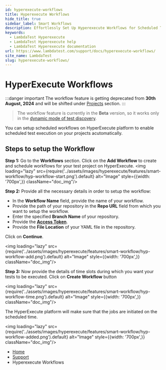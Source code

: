 ```yaml
---
id: hyperexecute-workflows
title: Hyperexecute Workflows
hide_title: true
sidebar_label: Smart Workflows
description: Effortlessly Set Up Hyperexecute Workflows for Scheduled Test Execution | LambdaTest
keywords:
  - LambdaTest Hyperexecute
  - LambdaTest Hyperexecute help
  - LambdaTest Hyperexecute documentation
url: https://www.lambdatest.com/support/docs/hyperexecute-workflows/
site_name: LambdaTest
slug: hyperexecute-workflows/
---
```


<script type="application/ld+json"
      dangerouslySetInnerHTML={{ __html: JSON.stringify({
       "@context": "https://schema.org",
        "@type": "BreadcrumbList",
        "itemListElement": [{
          "@type": "ListItem",
          "position": 1,
          "name": "Home",
          "item": "https://www.lambdatest.com"
        },{
          "@type": "ListItem",
          "position": 2,
          "name": "Support",
          "item": "https://www.lambdatest.com/support/docs/"
        },{
          "@type": "ListItem",
          "position": 3,
          "name": "HyperExecute Concepts",
          "item": "https://www.lambdatest.com/support/docs/hyperexecute-workflows/"
        }]
      })
    }}
></script>
# HyperExecute Workflows

:::danger important
The workflow feature is getting deprecated from **30th August, 2024** and will be shifted under [Projects](/support/docs/hyperexecute-projects/) section.
:::

> The workflow feature is currently in the **Beta** version, so it works only in the [dynamic mode of test discovery](/support/docs/deep-dive-into-hyperexecute-yaml/#testdiscovery).

You can setup scheduled workflows on HyperExecute platform to enable scheduled test execution on your projects acutomatically.

## Steps to setup the Workflow

**Step 1:** Go to the **Workflows** section. Click on the **Add Workflow** to create and schedule workflows for your test project on HyperExecute.
<img loading="lazy" src={require('../assets/images/hyperexecute/features/smart-workflow/hyp-workflow-start.png').default} alt="Image" style={{width: '700px',}} className="doc_img"/>

**Step 2:** Provide all the necessary details in order to setup the workflow:

- In the **Workflow Name** field, provide the name of your workflow.
- Provide the path of your repository in the **Repo URL** field from which you want to setup the workflow.
- Enter the specified **Branch Name** of your repository.
- Provide the [**Access Token**](https://docs.github.com/en/authentication/keeping-your-account-and-data-secure/managing-your-personal-access-tokens).
- Provide the **File Location** of your YAML file in the repository.

Click on **Continue**.

<img loading="lazy" src={require('../assets/images/hyperexecute/features/smart-workflow/hyp-workflow-add.png').default} alt="Image" style={{width: '700px',}} className="doc_img"/>

**Step 3:** Now provide the details of time slots during which you want your tests to be executed. Click on **Create Workflow** button

<img loading="lazy" src={require('../assets/images/hyperexecute/features/smart-workflow/hyp-workflow-time.png').default} alt="Image" style={{width: '700px',}} className="doc_img"/>

The HyperExecute platform will make sure that the jobs are initiated on the scheduled time.

<img loading="lazy" src={require('../assets/images/hyperexecute/features/smart-workflow/hyp-workflow-added.png').default} alt="Image" style={{width: '700px',}} className="doc_img"/>



<nav aria-label="breadcrumbs">
  <ul className="breadcrumbs">
    <li className="breadcrumbs__item">
      <a className="breadcrumbs__link" target="_self" href="https://www.lambdatest.com">
        Home
      </a>
    </li>
    <li className="breadcrumbs__item">
      <a className="breadcrumbs__link" target="_self" href="https://www.lambdatest.com/support/docs/">
        Support
      </a>
    </li>
    <li className="breadcrumbs__item breadcrumbs__item--active">
      <span className="breadcrumbs__link">
        Hyperexecute Workflows
      </span>
    </li>
  </ul>
</nav>
